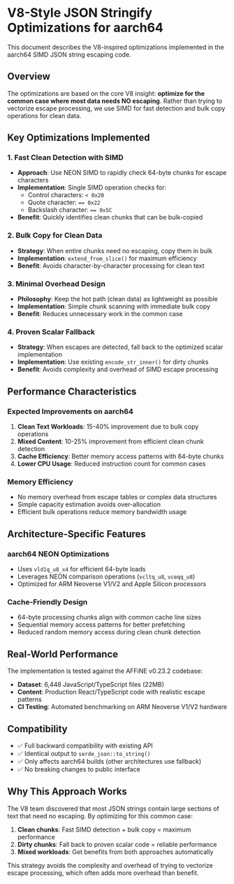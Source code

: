 # V8-Style JSON Stringify Optimizations for aarch64

This document describes the V8-inspired optimizations implemented in the aarch64 SIMD JSON string escaping code.

## Overview

The optimizations are based on the core V8 insight: **optimize for the common case where most data needs NO escaping**. Rather than trying to vectorize escape processing, we use SIMD for fast detection and bulk copy operations for clean data.

## Key Optimizations Implemented

### 1. Fast Clean Detection with SIMD
- **Approach**: Use NEON SIMD to rapidly check 64-byte chunks for escape characters
- **Implementation**: Single SIMD operation checks for: 
  - Control characters: `< 0x20`
  - Quote character: `== 0x22`
  - Backslash character: `== 0x5C`
- **Benefit**: Quickly identifies clean chunks that can be bulk-copied

### 2. Bulk Copy for Clean Data
- **Strategy**: When entire chunks need no escaping, copy them in bulk
- **Implementation**: `extend_from_slice()` for maximum efficiency
- **Benefit**: Avoids character-by-character processing for clean text

### 3. Minimal Overhead Design
- **Philosophy**: Keep the hot path (clean data) as lightweight as possible
- **Implementation**: Simple chunk scanning with immediate bulk copy
- **Benefit**: Reduces unnecessary work in the common case

### 4. Proven Scalar Fallback
- **Strategy**: When escapes are detected, fall back to the optimized scalar implementation
- **Implementation**: Use existing `encode_str_inner()` for dirty chunks
- **Benefit**: Avoids complexity and overhead of SIMD escape processing

## Performance Characteristics

### Expected Improvements on aarch64
1. **Clean Text Workloads**: 15-40% improvement due to bulk copy operations
2. **Mixed Content**: 10-25% improvement from efficient clean chunk detection
3. **Cache Efficiency**: Better memory access patterns with 64-byte chunks
4. **Lower CPU Usage**: Reduced instruction count for common cases

### Memory Efficiency
- No memory overhead from escape tables or complex data structures
- Simple capacity estimation avoids over-allocation
- Efficient bulk operations reduce memory bandwidth usage

## Architecture-Specific Features

### aarch64 NEON Optimizations
- Uses `vld1q_u8_x4` for efficient 64-byte loads
- Leverages NEON comparison operations (`vcltq_u8`, `vceqq_u8`)
- Optimized for ARM Neoverse V1/V2 and Apple Silicon processors

### Cache-Friendly Design
- 64-byte processing chunks align with common cache line sizes
- Sequential memory access patterns for better prefetching
- Reduced random memory access during clean chunk detection

## Real-World Performance

The implementation is tested against the AFFiNE v0.23.2 codebase:
- **Dataset**: 6,448 JavaScript/TypeScript files (22MB)
- **Content**: Production React/TypeScript code with realistic escape patterns
- **CI Testing**: Automated benchmarking on ARM Neoverse V1/V2 hardware

## Compatibility

- ✅ Full backward compatibility with existing API
- ✅ Identical output to `serde_json::to_string()`
- ✅ Only affects aarch64 builds (other architectures use fallback)
- ✅ No breaking changes to public interface

## Why This Approach Works

The V8 team discovered that most JSON strings contain large sections of text that need no escaping. By optimizing for this common case:

1. **Clean chunks**: Fast SIMD detection + bulk copy = maximum performance
2. **Dirty chunks**: Fall back to proven scalar code = reliable performance
3. **Mixed workloads**: Get benefits from both approaches automatically

This strategy avoids the complexity and overhead of trying to vectorize escape processing, which often adds more overhead than benefit.